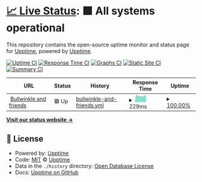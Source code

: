 # [📈 Live Status](https://monitor.bullwinkle.ml): <!--live status--> **🟩 All systems operational**

This repository contains the open-source uptime monitor and status page for [Upptime](https://upptime.js.org), powered by [Upptime](https://github.com/upptime/upptime).

[![Uptime CI](https://github.com/bullwinkle-org/monitor-uptime/workflows/Uptime%20CI/badge.svg)](https://github.com/upptime/upptime/actions?query=workflow%3A%22Uptime+CI%22)
[![Response Time CI](https://github.com/bullwinkle-org/monitor-uptime/workflows/Response%20Time%20CI/badge.svg)](https://github.com/upptime/upptime/actions?query=workflow%3A%22Response+Time+CI%22)
[![Graphs CI](https://github.com/bullwinkle-org/monitor-uptime/workflows/Graphs%20CI/badge.svg)](https://github.com/upptime/upptime/actions?query=workflow%3A%22Graphs+CI%22)
[![Static Site CI](https://github.com/bullwinkle-org/monitor-uptime/workflows/Static%20Site%20CI/badge.svg)](https://github.com/upptime/upptime/actions?query=workflow%3A%22Static+Site+CI%22)
[![Summary CI](https://github.com/bullwinkle-org/monitor-uptime/workflows/Summary%20CI/badge.svg)](https://github.com/upptime/upptime/actions?query=workflow%3A%22Summary+CI%22)

<!--start: status pages-->
<!-- This summary is generated by Upptime (https://github.com/upptime/upptime) -->
<!-- Do not edit this manually, your changes will be overwritten -->
<!-- prettier-ignore -->
| URL | Status | History | Response Time | Uptime |
| --- | ------ | ------- | ------------- | ------ |
| <img alt="" src="https://bullwinkle.ml/favicon.ico" height="13"> [Bullwinkle and friends](https://bullwinkle.ml) | 🟩 Up | [bullwinkle-and-friends.yml](https://github.com/bullwinkle-org/monitor-uptime/commits/HEAD/history/bullwinkle-and-friends.yml) | <details><summary><img alt="Response time graph" src="./graphs/bullwinkle-and-friends/response-time-week.png" height="20"> 229ms</summary><br><a href="https://monitor.bullwinkle.ml/history/bullwinkle-and-friends"><img alt="Response time 229" src="https://img.shields.io/endpoint?url=https%3A%2F%2Fraw.githubusercontent.com%2Fbullwinkle-org%2Fmonitor-uptime%2FHEAD%2Fapi%2Fbullwinkle-and-friends%2Fresponse-time.json"></a><br><a href="https://monitor.bullwinkle.ml/history/bullwinkle-and-friends"><img alt="24-hour response time 229" src="https://img.shields.io/endpoint?url=https%3A%2F%2Fraw.githubusercontent.com%2Fbullwinkle-org%2Fmonitor-uptime%2FHEAD%2Fapi%2Fbullwinkle-and-friends%2Fresponse-time-day.json"></a><br><a href="https://monitor.bullwinkle.ml/history/bullwinkle-and-friends"><img alt="7-day response time 229" src="https://img.shields.io/endpoint?url=https%3A%2F%2Fraw.githubusercontent.com%2Fbullwinkle-org%2Fmonitor-uptime%2FHEAD%2Fapi%2Fbullwinkle-and-friends%2Fresponse-time-week.json"></a><br><a href="https://monitor.bullwinkle.ml/history/bullwinkle-and-friends"><img alt="30-day response time 229" src="https://img.shields.io/endpoint?url=https%3A%2F%2Fraw.githubusercontent.com%2Fbullwinkle-org%2Fmonitor-uptime%2FHEAD%2Fapi%2Fbullwinkle-and-friends%2Fresponse-time-month.json"></a><br><a href="https://monitor.bullwinkle.ml/history/bullwinkle-and-friends"><img alt="1-year response time 229" src="https://img.shields.io/endpoint?url=https%3A%2F%2Fraw.githubusercontent.com%2Fbullwinkle-org%2Fmonitor-uptime%2FHEAD%2Fapi%2Fbullwinkle-and-friends%2Fresponse-time-year.json"></a></details> | <details><summary><a href="https://monitor.bullwinkle.ml/history/bullwinkle-and-friends">100.00%</a></summary><a href="https://monitor.bullwinkle.ml/history/bullwinkle-and-friends"><img alt="All-time uptime 100.00%" src="https://img.shields.io/endpoint?url=https%3A%2F%2Fraw.githubusercontent.com%2Fbullwinkle-org%2Fmonitor-uptime%2FHEAD%2Fapi%2Fbullwinkle-and-friends%2Fuptime.json"></a><br><a href="https://monitor.bullwinkle.ml/history/bullwinkle-and-friends"><img alt="24-hour uptime 100.00%" src="https://img.shields.io/endpoint?url=https%3A%2F%2Fraw.githubusercontent.com%2Fbullwinkle-org%2Fmonitor-uptime%2FHEAD%2Fapi%2Fbullwinkle-and-friends%2Fuptime-day.json"></a><br><a href="https://monitor.bullwinkle.ml/history/bullwinkle-and-friends"><img alt="7-day uptime 100.00%" src="https://img.shields.io/endpoint?url=https%3A%2F%2Fraw.githubusercontent.com%2Fbullwinkle-org%2Fmonitor-uptime%2FHEAD%2Fapi%2Fbullwinkle-and-friends%2Fuptime-week.json"></a><br><a href="https://monitor.bullwinkle.ml/history/bullwinkle-and-friends"><img alt="30-day uptime 100.00%" src="https://img.shields.io/endpoint?url=https%3A%2F%2Fraw.githubusercontent.com%2Fbullwinkle-org%2Fmonitor-uptime%2FHEAD%2Fapi%2Fbullwinkle-and-friends%2Fuptime-month.json"></a><br><a href="https://monitor.bullwinkle.ml/history/bullwinkle-and-friends"><img alt="1-year uptime 100.00%" src="https://img.shields.io/endpoint?url=https%3A%2F%2Fraw.githubusercontent.com%2Fbullwinkle-org%2Fmonitor-uptime%2FHEAD%2Fapi%2Fbullwinkle-and-friends%2Fuptime-year.json"></a></details>

<!--end: status pages-->

[**Visit our status website →**](https://monitor.bullwinkle.ml)

## 📄 License

- Powered by: [Upptime](https://github.com/upptime/upptime)
- Code: [MIT](./LICENSE) © [Upptime](https://upptime.js.org)
- Data in the `./history` directory: [Open Database License](https://opendatacommons.org/licenses/odbl/1-0/)
- Docs: [Upptime on GitHub](https://upptime.js.org/docs/)
